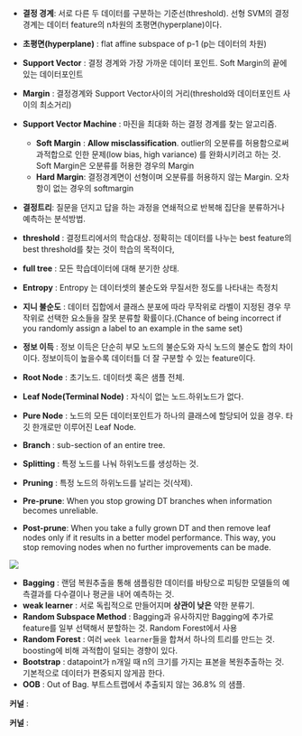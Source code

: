 - **결정 경계**: 서로 다른 두 데이터를 구분하는 기준선(threshold). 선형 SVM의
  결정 경계는 데이터 feature의 n차원의 초평면(hyperplane)이다.
- **초평면(hyperplane)** : flat affine subspace of p-1 (p는 데이터의 차원)
- **Support Vector** : 결정 경계와 가장 가까운 데이터 포인트. Soft Margin의 끝에
  있는 데이터포인트
- **Margin** : 결정경계와 Support Vector사이의 거리(threshold와 데이터포인트
  사이의 최소거리)
- **Support Vector Machine** : 마진을 최대화 하는 결정 경계를 찾는 알고리즘.
  - **Soft Margin** : **Allow misclassification**. outlier의 오분류를
    허용함으로써 과적합으로 인한 문제(low bias, high variance) 를 완화시키려고
    하는 것. Soft Margin은 오분류를 허용한 경우의 Margin
  - **Hard Margin**: 결정경계면이 선형이며 오분류를 허용하지 않는 Margin.
    오차항이 없는 경우의 softmargin

- **결정트리**: 질문을 던지고 답을 하는 과정을 연쇄적으로 반복해 집단을
  분류하거나 예측하는 분석방법.
- **threshold** : 결정트리에서의 학습대상. 정확히는 데이터를 나누는 best
  feature의 best threshold를 찾는 것이 학습의 목적이다,
- **full tree** : 모든 학습데이터에 대해 분기한 상태.
- **Entropy** : Entropy 는 데이터셋의 불순도와 무질서한 정도를 나타내는 측정치
- **지니 불순도** : 데이터 집합에서 클래스 분포에 따라 무작위로 라벨이 지정된
  경우 무작위로 선택한 요소들을 잘못 분류할 확률이다.(Chance of being incorrect
  if you randomly assign a label to an example in the same set)
- **정보 이득** : 정보 이득은 단순히 부모 노드의 불순도와 자식 노드의 불순도
  합의 차이이다. 정보이득이 높을수록 데이터틀 더 잘 구분할 수 있는 feature이다.
- **Root Node** : 초기노드. 데이터셋 혹은 샘플 전체.
- **Leaf Node(Terminal Node)** : 자식이 없는 노드.하위노드가 없다.
- **Pure Node** : 노드의 모든 데이터포인트가 하나의 클래스에 할당되어 있을 경우.
  타깃 한개로만 이루어진 Leaf Node.
- **Branch** : sub-section of an entire tree.
- **Splitting** : 특정 노드를 나눠 하위노드를 생성하는 것.
- **Pruning** : 특정 노드의 하위노드를 날리는 것(삭제).
- **Pre-prune**: When you stop growing DT branches when information becomes
  unreliable.
- **Post-prune**: When you take a fully grown DT and then remove leaf nodes only
  if it results in a better model performance. This way, you stop removing nodes
  when no further improvements can be made.

![](https://miro.medium.com/max/888/1*FYEZGG-gEijSb87KuxSE_Q.png)

- **Bagging** : 랜덤 복원추출을 통해 샘플링한 데이터를 바탕으로 피팅한 모델들의
  예측결과를 다수결이나 평균을 내어 예측하는 것.
- **weak learner** : 서로 독립적으로 만들어지며 **상관이 낮은** 약한 분류기.
- **Random Subspace Method** : Bagging과 유사하지만 Bagging에 추가로 feature를
  일부 선택해서 분할하는 것. Random Forest에서 사용
- **Random Forest** : 여러 `week learner`들을 합쳐서 하나의 트리를 만드는 것.
  boosting에 비해 과적합이 덜되는 경향이 있다.
- **Bootstrap** : datapoint가 n개일 때 n의 크기를 가지는 표본을 복원추출하는 것.
  기본적으로 데이터가 편중되지 않게끔 한다.
- **OOB** : Out of Bag. 부트스트랩에서 추출되지 않는 36.8% 의 샘플.

**커널** :

**커널** :

